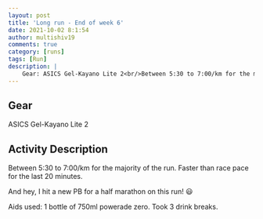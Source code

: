 ```yaml
---
layout: post
title: 'Long run - End of week 6'
date: 2021-10-02 8:1:54
author: multishiv19
comments: true
category: [runs]
tags: [Run]
description: |
    Gear: ASICS Gel-Kayano Lite 2<br/>Between 5:30 to 7:00/km for the majority of the run.<br/>Faster than race pace for the last 20 minutes.<br/><br/>And hey, I hit a new PB for a half marathon on this run! 😃<br/><br/>Aids used: 1 bottle of 750ml powerade zero. Took 3 drink breaks. 
---
```


## Gear
ASICS Gel-Kayano Lite 2

## Activity Description
Between 5:30 to 7:00/km for the majority of the run.
Faster than race pace for the last 20 minutes.

And hey, I hit a new PB for a half marathon on this run! 😃

Aids used: 1 bottle of 750ml powerade zero. Took 3 drink breaks. 


<div width='100%' class='strava-embed-placeholder' data-embed-type='activity' data-embed-id='6054378545'></div>
<script src='https://strava-embeds.com/embed.js'></script>
